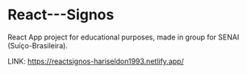 # React---Signos
React App project for educational purposes, made in group for SENAI (Suíço-Brasileira).

LINK: https://reactsignos-hariseldon1993.netlify.app/
